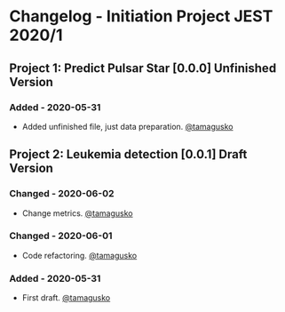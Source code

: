 # Changelog - Initiation Project JEST 2020/1
## Project 1: Predict Pulsar Star [0.0.0] Unfinished Version
### Added - 2020-05-31
- Added unfinished file, just data preparation. [@tamagusko](https://github.com/tamagusko)
## Project 2: Leukemia detection [0.0.1] Draft Version
### Changed - 2020-06-02
- Change metrics. [@tamagusko](https://github.com/tamagusko)
### Changed - 2020-06-01
- Code refactoring. [@tamagusko](https://github.com/tamagusko)
### Added - 2020-05-31
- First draft. [@tamagusko](https://github.com/tamagusko)
<!--
### Added
### Changed
### Fixed
### Removed
-->
